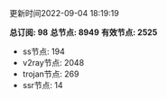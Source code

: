 更新时间2022-09-04 18:19:19

**总订阅: 98**
**总节点: 8949**
**有效节点: 2525**
- ss节点: 194
- v2ray节点: 2048
- trojan节点: 269
- ssr节点: 14
